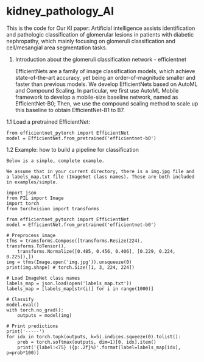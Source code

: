 # kidney_pathology_AI
This is the code for Our KI paper: Artificial intelligence assists identification and pathologic classification of glomerular lesions in patients with diabetic nephropathy, which mainly focusing on glomeruli classification and cell/mesangial area segmentation tasks.

1. Introduction about the glomeruli classification network - efficientnet

    EfficientNets are a family of image classification models, which achieve state-of-the-art accuracy, yet being an order-of-magnitude smaller and faster than previous models. We develop EfficientNets based on AutoML and Compound Scaling. In particular, we first use AutoML Mobile framework to develop a mobile-size baseline network, named as EfficientNet-B0; Then, we use the compound scaling method to scale up this baseline to obtain EfficientNet-B1 to B7.

1.1 Load a pretrained EfficientNet:

    from efficientnet_pytorch import EfficientNet
    model = EfficientNet.from_pretrained('efficientnet-b0')

1.2 Example: how to build a pipeline for classification

    Below is a simple, complete example.

    We assume that in your current directory, there is a img.jpg file and a labels_map.txt file (ImageNet class names). These are both included in examples/simple.

    import json
    from PIL import Image
    import torch
    from torchvision import transforms

    from efficientnet_pytorch import EfficientNet
    model = EfficientNet.from_pretrained('efficientnet-b0')

    # Preprocess image
    tfms = transforms.Compose([transforms.Resize(224), transforms.ToTensor(),
        transforms.Normalize([0.485, 0.456, 0.406], [0.229, 0.224, 0.225]),])
    img = tfms(Image.open('img.jpg')).unsqueeze(0)
    print(img.shape) # torch.Size([1, 3, 224, 224])

    # Load ImageNet class names
    labels_map = json.load(open('labels_map.txt'))
    labels_map = [labels_map[str(i)] for i in range(1000)]

    # Classify
    model.eval()
    with torch.no_grad():
        outputs = model(img)

    # Print predictions
    print('-----')
    for idx in torch.topk(outputs, k=5).indices.squeeze(0).tolist():
        prob = torch.softmax(outputs, dim=1)[0, idx].item()
        print('{label:<75} ({p:.2f}%)'.format(label=labels_map[idx], p=prob*100))
